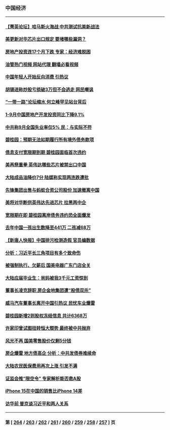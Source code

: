 ### 中国经济
---
#### [【菁英论坛】哈马斯火海战 中共测试抗美新战法](../../pages/ncid283/n14098248.md?10190845) 
#### [美更新对华芯片出口规定 要堵哪些漏洞？](../../pages/ncid283/n14098249.md?10190845) 
#### [房地产投资连17个月下跌 专家：经济难脱困](../../pages/ncid283/n14098054.md?10190845) 
#### [油管热门视频 网站代理 翻墙必看视频](http://138.2.39.72:81/youtube.html?epic-marker?10190845)
#### [中国年轻人开始反向消费 引热议](../../pages/ncid283/n14097882.md?10190845) 
#### [胡锡进称炒股亏损破3万但不会逃走 网民嘲讽](../../pages/ncid283/n14097926.md?10190845) 
#### [“一带一路”论坛缩水 何立峰罕见站台背后](../../pages/ncid283/n14097710.md?10190845) 
#### [1-9月中国房地产开发投资同比下降9.1%](../../pages/ncid283/n14097888.md?10190845) 
#### [中共称9月全国失业率仅5% 民：与实际不符](../../pages/ncid283/n14097880.md?10190845) 
#### [碧桂园：预期无法如期履行所有境外债务款项](../../pages/ncid283/n14097843.md?10190845) 
#### [债息支付宽限期到期 碧桂园面临首次违约](../../pages/ncid283/n14097672.md?10190845) 
#### [美再祭重拳 英伟达哪些芯片被禁出口中国](../../pages/ncid283/n14097443.md?10190845) 
#### [大陆成品油降价7分 陆媒称实现两连跌遭批](../../pages/ncid283/n14097475.md?10190845) 
#### [先锋集团出售与蚂蚁合资公司股份 加速撤离中国](../../pages/ncid283/n14097325.md?10190845) 
#### [美将对华断供英伟达先进芯片 拉黑两中企](../../pages/ncid283/n14097237.md?10190845) 
#### [宽限期在即 碧桂园离岸债务违约恐全面爆发](../../pages/ncid283/n14097195.md?10190845) 
#### [去年中国一孩出生数降至441万 二孩减68万](../../pages/ncid283/n14097038.md?10190845) 
#### [【新唐人快报】中国排污检测造假 官员编数据](../../pages/ncid283/n14096748.md?10190845) 
#### [分析：习近平长三角项目有多个致命伤](../../pages/ncid283/n14096938.md?10190845) 
#### [被强制执行、欠薪后 国美电器广东门店全关](../../pages/ncid283/n14097142.md?10190845) 
#### [大陆应届毕业生：爸妈被我3千元工资惊到](../../pages/ncid283/n14097143.md?10190845) 
#### [董事长凌克辞职 房企金地集团遭“股债双杀”](../../pages/ncid283/n14097117.md?10190845) 
#### [威马汽车董事长离开中国引热议 民忧车业爆雷](../../pages/ncid283/n14097115.md?10190845) 
#### [碧桂园新增2则股权冻结信息 共计6368万](../../pages/ncid283/n14097036.md?10190845) 
#### [许家印曾试图扭转恒大颓势 最终被中共抛弃](../../pages/ncid283/n14096843.md?10190845) 
#### [风光不再 国美零售股价仅剩5分钱](../../pages/ncid283/n14096884.md?10190845) 
#### [房企爆雷 地方债高企 分析：中共发债券难续命](../../pages/ncid283/n14096812.md?10190845) 
#### [大陆农民医保费用再次上涨 引发不满](../../pages/ncid283/n14096864.md?10190845) 
#### [证监会推“限空令” 专家解析能否救A股](../../pages/ncid283/n14094110.md?10190845) 
#### [iPhone 15在中国的销售比iPhone 14差](../../pages/ncid283/n14096626.md?10190845) 
#### [访华前 普京谈习近平和两人关系](../../pages/ncid283/n14096609.md?10190845) 

---
#### 第 [ [264](./264.md?10190845) / [263](./263.md?10190845) / [262](./262.md?10190845) / [261](./261.md?10190845) / [260](./260.md?10190845) / [259](./259.md?10190845) / [258](./258.md?10190845) / [257](./257.md?10190845) ] 页
